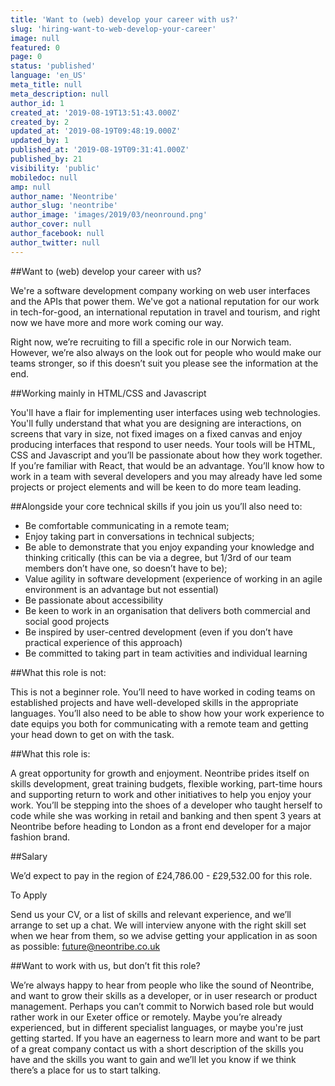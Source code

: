 ```yaml
---
title: 'Want to (web) develop your career with us?'
slug: 'hiring-want-to-web-develop-your-career'
image: null
featured: 0
page: 0
status: 'published'
language: 'en_US'
meta_title: null
meta_description: null
author_id: 1
created_at: '2019-08-19T13:51:43.000Z'
created_by: 2
updated_at: '2019-08-19T09:48:19.000Z'
updated_by: 1
published_at: '2019-08-19T09:31:41.000Z'
published_by: 21
visibility: 'public'
mobiledoc: null
amp: null
author_name: 'Neontribe'
author_slug: 'neontribe'
author_image: 'images/2019/03/neonround.png'
author_cover: null
author_facebook: null
author_twitter: null
---
```


##Want to (web) develop your career with us?  

We're a software development company working on web user interfaces and the APIs that power them. We've got a national reputation for our work in tech-for-good, an international reputation in travel and tourism, and right now we have more and more work coming our way.  

Right now, we’re recruiting to fill a specific role in our Norwich team. However, we’re also always on the look out for people who would make our teams stronger, so if this doesn’t suit you please see the information at the end.

##Working mainly in HTML/CSS and Javascript  

You'll have a flair for implementing user interfaces using web technologies. You'll fully understand that what you are designing are interactions, on screens that vary in size, not fixed images on a fixed canvas and enjoy producing interfaces that respond to user needs. Your tools will be HTML, CSS and Javascript and you’ll be passionate about how they work together. If you’re familiar with React, that would be an advantage. You’ll know how to work in a team with several developers and you may already have led some projects or project elements and will be keen to do more team leading.

##Alongside your core technical skills if you join us you’ll also need to:

- Be comfortable communicating in a remote team;
- Enjoy taking part in conversations in technical subjects;
- Be able to demonstrate that you enjoy expanding your knowledge and thinking critically (this can be via a degree, but 1/3rd of our team members don’t have one, so doesn’t have to be);
- Value agility in software development (experience of working in an agile environment is an advantage but not essential)
- Be passionate about accessibility
- Be keen to work in an organisation that delivers both commercial and social good projects
- Be inspired by user-centred development (even if you don’t have practical experience of this approach)
- Be committed to taking part in team activities and individual learning

##What this role is not:  
  
This is not a beginner role. You’ll need to have worked in coding teams on established projects and have well-developed skills in the appropriate languages. You’ll also need to be able to show how your work experience to date equips you both for communicating with a remote team and getting your head down to get on with the task.

##What this role is:  
  
A great opportunity for growth and enjoyment. Neontribe prides itself on skills development, great training budgets, flexible working, part-time hours and supporting return to work and other initiatives to help you enjoy your work. You’ll be stepping into the shoes of a developer who taught herself to code while she was working in retail and banking and then spent 3 years at Neontribe before heading to London as a front end developer for a major fashion brand.

##Salary  

We’d expect to pay in the region of £24,786.00 - £29,532.00 for this role.

To Apply  

Send us your CV, or a list of skills and relevant experience, and we’ll arrange to set up a chat. We will interview anyone with the right skill set when we hear from them, so we advise getting your application in as soon as possible: future@neontribe.co.uk

##Want to work with us, but don’t fit this role?  

We’re always happy to hear from people who like the sound of Neontribe, and want to grow their skills as a developer, or in user research or product management. Perhaps you can’t commit to Norwich based role but would rather work in our Exeter office or remotely. Maybe you’re already experienced, but in different specialist languages, or maybe you're just getting started. If you have an eagerness to learn more and want to be part of a great company contact us with a short description of the skills you have and the skills you want to gain and we’ll let you know if we think there’s a place for us to start talking.

